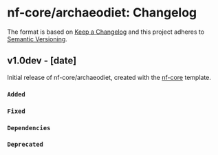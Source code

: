 # nf-core/archaeodiet: Changelog

The format is based on [Keep a Changelog](http://keepachangelog.com/en/1.0.0/)
and this project adheres to [Semantic Versioning](http://semver.org/spec/v2.0.0.html).

## v1.0dev - [date]

Initial release of nf-core/archaeodiet, created with the [nf-core](http://nf-co.re/) template.

### `Added`

### `Fixed`

### `Dependencies`

### `Deprecated`
